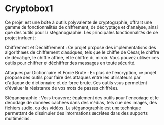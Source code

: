 ﻿# Cryptobox1

Ce projet est une boîte à outils polyvalente de cryptographie, offrant une gamme de fonctionnalités de chiffrement, de décryptage et d'analyse, ainsi que des outils pour la stéganographie. Les principales fonctionnalités de ce projet incluent :

Chiffrement et Déchiffrement : Ce projet propose des implémentations des algorithmes de chiffrement classiques, tels que le chiffre de César, le chiffre de décalage, le chiffre affine, et le chiffre du miroir. Vous pouvez utiliser ces outils pour chiffrer et déchiffrer des messages en toute sécurité.

Attaques par Dictionnaire et Force Brute : En plus de l'encryption, ce projet propose des outils pour faire des attaques entre les utilisateurs par d'attaque de dictionnaire et de force brute. Ces outils vous permettent d'évaluer la résistance de vos mots de passes chiffrées.

Stéganographie : Vous trouverez également des outils pour l'encodage et le décodage de données cachées dans des médias, tels que des images, des fichiers audio, ou des vidéos. La stéganographie est une technique permettant de dissimuler des informations secrètes dans des supports multimédias.

